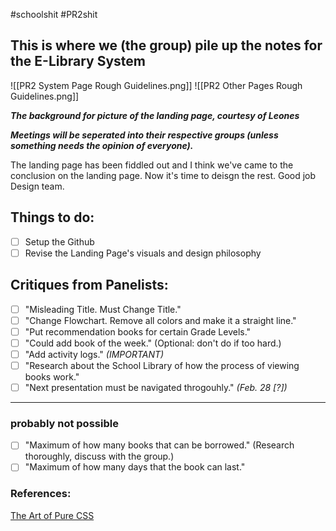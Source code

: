 #schoolshit 
#PR2shit 
## This is where we (the group) pile up the notes for the E-Library System
![[PR2 System Page Rough Guidelines.png]]
![[PR2 Other Pages Rough Guidelines.png]]

***The background for picture of the landing page, courtesy of Leones***

***Meetings will be seperated into their respective groups (unless something needs the opinion of everyone).***

The landing page has been fiddled out and I think we've came to the conclusion on the landing page. Now it's time to deisgn the rest. Good job Design team.

## Things to do:
- [ ] Setup the Github
- [ ] Revise the Landing Page's visuals and design philosophy

## Critiques from Panelists:
- [ ] "Misleading Title. Must Change Title."
- [ ] "Change Flowchart. Remove all colors and make it a straight line."
- [ ] "Put recommendation books for certain Grade Levels."
- [ ] "Could add book of the week." (Optional: don't do if too hard.)
- [ ] "Add activity logs." *(IMPORTANT)*
- [ ] "Research about the School Library of how the process of viewing books work."
- [ ] "Next presentation must be navigated throgouhly." *(Feb. 28 [?])*
****
### probably not possible
- [ ] "Maximum of how many books that can be borrowed." (Research thoroughly, discuss with the group.)
- [ ] "Maximum of how many days that the book can last." 
### References:
[The Art of Pure CSS](https://www.youtube.com/watch?v=wUQbchYY80U)